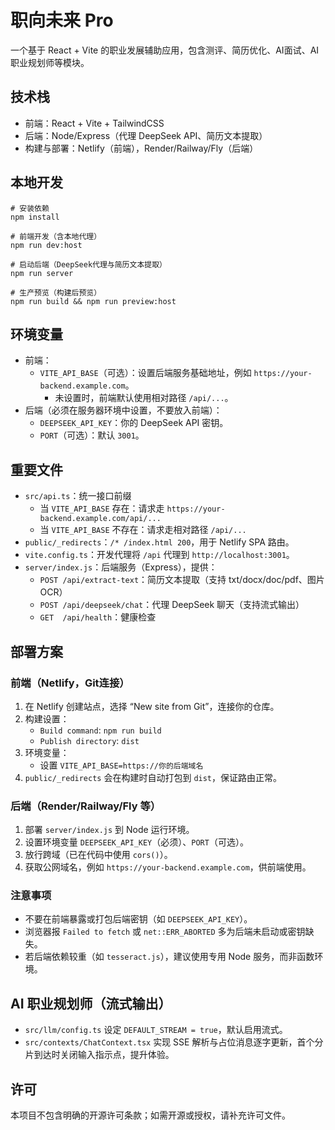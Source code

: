 # 职向未来 Pro

一个基于 React + Vite 的职业发展辅助应用，包含测评、简历优化、AI面试、AI职业规划师等模块。

## 技术栈
- 前端：React + Vite + TailwindCSS
- 后端：Node/Express（代理 DeepSeek API、简历文本提取）
- 构建与部署：Netlify（前端），Render/Railway/Fly（后端）

## 本地开发
```
# 安装依赖
npm install

# 前端开发（含本地代理）
npm run dev:host

# 启动后端（DeepSeek代理与简历文本提取）
npm run server

# 生产预览（构建后预览）
npm run build && npm run preview:host
```

## 环境变量
- 前端：
  - `VITE_API_BASE`（可选）：设置后端服务基础地址，例如 `https://your-backend.example.com`。
    - 未设置时，前端默认使用相对路径 `/api/...`。
- 后端（必须在服务器环境中设置，不要放入前端）：
  - `DEEPSEEK_API_KEY`：你的 DeepSeek API 密钥。
  - `PORT`（可选）：默认 `3001`。

## 重要文件
- `src/api.ts`：统一接口前缀
  - 当 `VITE_API_BASE` 存在：请求走 `https://your-backend.example.com/api/...`
  - 当 `VITE_API_BASE` 不存在：请求走相对路径 `/api/...`
- `public/_redirects`：`/* /index.html 200`，用于 Netlify SPA 路由。
- `vite.config.ts`：开发代理将 `/api` 代理到 `http://localhost:3001`。
- `server/index.js`：后端服务（Express），提供：
  - `POST /api/extract-text`：简历文本提取（支持 txt/docx/doc/pdf、图片OCR）
  - `POST /api/deepseek/chat`：代理 DeepSeek 聊天（支持流式输出）
  - `GET  /api/health`：健康检查

## 部署方案
### 前端（Netlify，Git连接）
1. 在 Netlify 创建站点，选择 “New site from Git”，连接你的仓库。
2. 构建设置：
   - `Build command`: `npm run build`
   - `Publish directory`: `dist`
3. 环境变量：
   - 设置 `VITE_API_BASE=https://你的后端域名`
4. `public/_redirects` 会在构建时自动打包到 `dist`，保证路由正常。

### 后端（Render/Railway/Fly 等）
1. 部署 `server/index.js` 到 Node 运行环境。
2. 设置环境变量 `DEEPSEEK_API_KEY`（必须）、`PORT`（可选）。
3. 放行跨域（已在代码中使用 `cors()`）。
4. 获取公网域名，例如 `https://your-backend.example.com`，供前端使用。

### 注意事项
- 不要在前端暴露或打包后端密钥（如 `DEEPSEEK_API_KEY`）。
- 浏览器报 `Failed to fetch` 或 `net::ERR_ABORTED` 多为后端未启动或密钥缺失。
- 若后端依赖较重（如 `tesseract.js`），建议使用专用 Node 服务，而非函数环境。

## AI 职业规划师（流式输出）
- `src/llm/config.ts` 设定 `DEFAULT_STREAM = true`，默认启用流式。
- `src/contexts/ChatContext.tsx` 实现 SSE 解析与占位消息逐字更新，首个分片到达时关闭输入指示点，提升体验。

## 许可
本项目不包含明确的开源许可条款；如需开源或授权，请补充许可文件。

